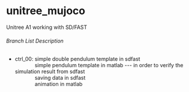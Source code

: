# unitree_mujoco
Unitree A1 working with SD/FAST

###### Branch List Description
- ctrl_00: simple double pendulum template in sdfast\
&emsp;&emsp;&emsp;&ensp; simple pendulum template in matlab --- in order to verify the simulation result from sdfast\
&emsp;&emsp;&emsp;&ensp; saving data in sdfast\
&emsp;&emsp;&emsp;&ensp; animation in matlab

